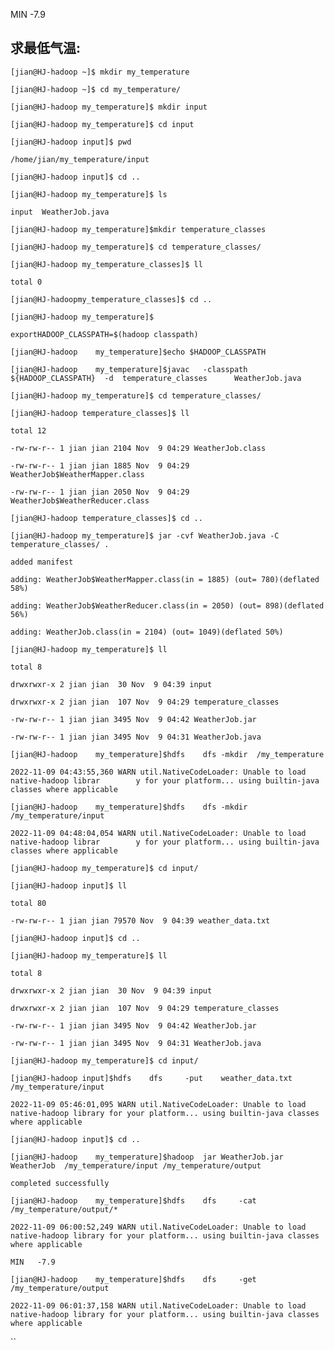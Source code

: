 MIN	-7.9

## 求最低气温:

`[jian@HJ-hadoop ~]$ mkdir my_temperature`

`[jian@HJ-hadoop ~]$ cd my_temperature/`

`[jian@HJ-hadoop my_temperature]$ mkdir input`

`[jian@HJ-hadoop my_temperature]$ cd input`

`[jian@HJ-hadoop input]$ pwd`

`/home/jian/my_temperature/input`

`[jian@HJ-hadoop input]$ cd ..`

`[jian@HJ-hadoop my_temperature]$ ls`

`input  WeatherJob.java`

`[jian@HJ-hadoop my_temperature]$mkdir temperature_classes`

`[jian@HJ-hadoop my_temperature]$ cd temperature_classes/`

`[jian@HJ-hadoop my_temperature_classes]$ ll`

`total 0`

`[jian@HJ-hadoopmy_temperature_classes]$ cd ..`

`[jian@HJ-hadoop my_temperature]$`

`exportHADOOP_CLASSPATH=$(hadoop classpath)`

`[jian@HJ-hadoop	my_temperature]$echo $HADOOP_CLASSPATH`

`[jian@HJ-hadoop	my_temperature]$javac	-classpath ${HADOOP_CLASSPATH}	-d	temperature_classes      WeatherJob.java`

`[jian@HJ-hadoop my_temperature]$ cd temperature_classes/`

`[jian@HJ-hadoop temperature_classes]$ ll`

`total 12`

`-rw-rw-r-- 1 jian jian 2104 Nov  9 04:29 WeatherJob.class`

`-rw-rw-r-- 1 jian jian 1885 Nov  9 04:29 WeatherJob$WeatherMapper.class`

`-rw-rw-r-- 1 jian jian 2050 Nov  9 04:29 WeatherJob$WeatherReducer.class`

`[jian@HJ-hadoop temperature_classes]$ cd ..`

`[jian@HJ-hadoop my_temperature]$ jar -cvf WeatherJob.java -C temperature_classes/ .`

`added manifest`

`adding: WeatherJob$WeatherMapper.class(in = 1885) (out= 780)(deflated 58%)`

`adding: WeatherJob$WeatherReducer.class(in = 2050) (out= 898)(deflated 56%)`

`adding: WeatherJob.class(in = 2104) (out= 1049)(deflated 50%)`

`[jian@HJ-hadoop my_temperature]$ ll`

`total 8`

`drwxrwxr-x 2 jian jian  30 Nov  9 04:39 input`

`drwxrwxr-x 2 jian jian  107 Nov  9 04:29 temperature_classes`

`-rw-rw-r-- 1 jian jian 3495 Nov  9 04:42 WeatherJob.jar`

`-rw-rw-r-- 1 jian jian 3495 Nov  9 04:31 WeatherJob.java`

`[jian@HJ-hadoop	my_temperature]$hdfs	dfs	-mkdir	/my_temperature`

`2022-11-09 04:43:55,360 WARN util.NativeCodeLoader: Unable to load native-hadoop librar        y for your platform... using builtin-java classes where applicable`

`[jian@HJ-hadoop	my_temperature]$hdfs	dfs	-mkdir	/my_temperature/input`

`2022-11-09 04:48:04,054 WARN util.NativeCodeLoader: Unable to load native-hadoop librar        y for your platform... using builtin-java classes where applicable`

`[jian@HJ-hadoop my_temperature]$ cd input/`

`[jian@HJ-hadoop input]$ ll`

`total 80`

`-rw-rw-r-- 1 jian jian 79570 Nov  9 04:39 weather_data.txt`

`[jian@HJ-hadoop input]$ cd ..`

`[jian@HJ-hadoop my_temperature]$ ll`

`total 8`

`drwxrwxr-x 2 jian jian  30 Nov  9 04:39 input`

`drwxrwxr-x 2 jian jian  107 Nov  9 04:29 temperature_classes`

`-rw-rw-r-- 1 jian jian 3495 Nov  9 04:42 WeatherJob.jar`

`-rw-rw-r-- 1 jian jian 3495 Nov  9 04:31 WeatherJob.java`

`[jian@HJ-hadoop my_temperature]$ cd input/`

`[jian@HJ-hadoop input]$hdfs	dfs		-put	weather_data.txt /my_temperature/input`

`2022-11-09 05:46:01,095 WARN util.NativeCodeLoader: Unable to load native-hadoop library for your platform... using builtin-java classes where applicable`

`[jian@HJ-hadoop input]$ cd ..`

`[jian@HJ-hadoop	my_temperature]$hadoop	jar	WeatherJob.jar	WeatherJob	/my_temperature/input /my_temperature/output`

 `completed successfully`

`[jian@HJ-hadoop	my_temperature]$hdfs	dfs		-cat	/my_temperature/output/*`

`2022-11-09 06:00:52,249 WARN util.NativeCodeLoader: Unable to load native-hadoop library for your platform... using builtin-java classes where applicable`

`MIN   -7.9`

`[jian@HJ-hadoop	my_temperature]$hdfs	dfs		-get /my_temperature/output`

`2022-11-09 06:01:37,158 WARN util.NativeCodeLoader: Unable to load native-hadoop library for your platform... using builtin-java classes where applicable`

`` 